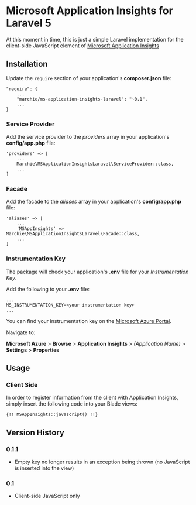# Microsoft Application Insights for Laravel 5

At this moment in time, this is just a simple Laravel implementation for the client-side JavaScript element of [Microsoft Application Insights](http://azure.microsoft.com/en-gb/services/application-insights/)

## Installation

Update the `require` section of your application's **composer.json** file:

```
"require": {
	...
	"marchie/ms-application-insights-laravel": "~0.1",
	...
}
```

### Service Provider

Add the service provider to the *providers* array in your application's **config/app.php** file:

```
'providers' => [
	...
	Marchie\MSApplicationInsightsLaravel\ServiceProvider::class,
	...
]
```

### Facade

Add the facade to the *aliases* array in your application's **config/app.php** file:

```
'aliases' => [
	...
	'MSAppInsights' => Marchie\MSApplicationInsightsLaravel\Facade::class,
	...
]
```

### Instrumentation Key

The package will check your application's **.env** file for your *Instrumentation Key*.

Add the following to your **.env** file:

```
...
MS_INSTRUMENTATION_KEY=<your instrumentation key>
...
```

You can find your instrumentation key on the [Microsoft Azure Portal](https://portal.azure.com).

Navigate to:

**Microsoft Azure** > **Browse** > **Application Insights** > *(Application Name)* > **Settings** > **Properties**

## Usage

### Client Side

In order to register information from the client with Application Insights, simply insert the following code into your Blade views:

```
{!! MSAppInsights::javascript() !!}
```

## Version History

### 0.1.1
- Empty key no longer results in an exception being thrown (no JavaScript is inserted into the view)

### 0.1
- Client-side JavaScript only